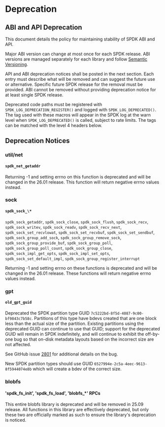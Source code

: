 # Deprecation

## ABI and API Deprecation

This document details the policy for maintaining stability of SPDK ABI and API.

Major ABI version can change at most once for each SPDK release.
ABI versions are managed separately for each library and follow [Semantic Versioning](https://semver.org/).

API and ABI deprecation notices shall be posted in the next section.
Each entry must describe what will be removed and can suggest the future use or alternative.
Specific future SPDK release for the removal must be provided.
ABI cannot be removed without providing deprecation notice for at least single SPDK release.

Deprecated code paths must be registered with `SPDK_LOG_DEPRECATION_REGISTER()` and logged with
`SPDK_LOG_DEPRECATED()`. The tag used with these macros will appear in the SPDK
log at the warn level when `SPDK_LOG_DEPRECATED()` is called, subject to rate limits.
The tags can be matched with the level 4 headers below.

## Deprecation Notices

### util/net

#### `spdk_net_getaddr`

Returning -1 and setting errno on this function is deprecated and will be changed in the 26.01
release. This function will return negative errno values instead.

### sock

#### `spdk_sock_\*`

`spdk_sock_getaddr`, `spdk_sock_close`, `spdk_sock_flush`, `spdk_sock_recv`, `spdk_sock_writev`,
`spdk_sock_readv`, `spdk_sock_recv_next`, `spdk_sock_set_recvlowat`, `spdk_sock_set_recvbuf`,
`spdk_sock_set_sendbuf`, `spdk_sock_group_add_sock`, `spdk_sock_group_remove_sock`,
`spdk_sock_group_provide_buf`, `spdk_sock_group_poll`, `spdk_sock_group_poll_count`,
`spdk_sock_group_close`, `spdk_sock_impl_get_opts`, `spdk_sock_impl_set_opts`,
`spdk_sock_set_default_impl`, `spdk_sock_group_register_interrupt`

Returning -1 and setting errno on these functions is deprecated and will be changed in the 26.01
release. These functions will return negative errno values instead.

### gpt

#### `old_gpt_guid`

Deprecated the SPDK partition type GUID `7c5222bd-8f5d-4087-9c00-bf9843c7b58c`. Partitions of this
type have bdevs created that are one block less than the actual size of the partition. Existing
partitions using the deprecated GUID can continue to use that GUID; support for the deprecated GUID
will remain in SPDK indefinitely, and will continue to exhibit the off-by-one bug so that on-disk
metadata layouts based on the incorrect size are not affected.

See GitHub issue [2801](https://github.com/spdk/spdk/issues/2801) for additional details on the bug.

New SPDK partition types should use GUID `6527994e-2c5a-4eec-9613-8f5944074e8b` which will create
a bdev of the correct size.

### blobfs

#### 'spdk_fs_init', 'spdk_fs_load', 'blobfs_\*' RPCs

This entire blobfs library is deprecated and will be removed in 25.09 release.
All functions in this library are effectively deprecated, but only these two
are officially marked as such to ensure the library's deprecation is noticed.
